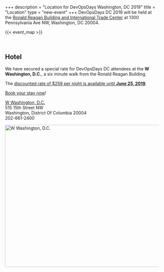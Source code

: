 +++
description = "Location for DevOpsDays Washington, DC 2019"
title = "Location"
type = "new-event"
+++
DevOpsDays DC 2019 will be held at the
[Ronald Reagan Building and International Trade Center](https://itcdc.com/) at 1300 Pennsylvania Ave NW, Washington, DC 20004.

{{< event_map >}}

<p>
  &nbsp;
</p>

## Hotel

We have secured a special rate for DevOpsDays DC attendees at the **W Washington, D.C.**, a six minute walk from the Ronald Reagan Building.

The [discounted rate of $259 per night is available until **June 25, 2019**](https://www.marriott.com/event-reservations/reservation-link.mi?id=1560455935877&key=GRP&app=resvlink).

[Book your stay now](https://www.marriott.com/event-reservations/reservation-link.mi?id=1560455935877&key=GRP&app=resvlink)!

[W Washington, D.C.](https://www.marriott.com/hotels/travel/waswh-w-washington-dc/)<br />
515 15th Street NW<br />
Washington, District Of Columbia 20004<br />
202-661-2400

<img src="../w-washington-dc.png" width="600px" height="465px" alt="W Washington, D.C." title="W Washington, D.C." />
